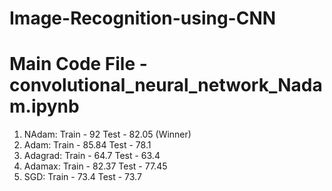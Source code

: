 # Image-Recognition-using-CNN

# Main Code File - convolutional_neural_network_Nadam.ipynb

1. NAdam:   Train - 92     Test - 82.05 (Winner)
2. Adam:    Train - 85.84  Test - 78.1
3. Adagrad: Train - 64.7   Test - 63.4
4. Adamax:  Train - 82.37  Test - 77.45
5. SGD:     Train - 73.4   Test - 73.7
